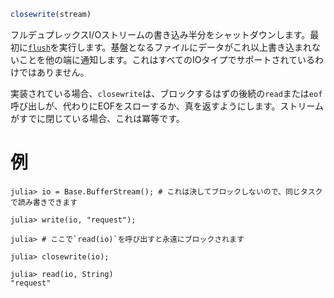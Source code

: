 ```julia
closewrite(stream)
```

フルデュプレックスI/Oストリームの書き込み半分をシャットダウンします。最初に[`flush`](@ref)を実行します。基盤となるファイルにデータがこれ以上書き込まれないことを他の端に通知します。これはすべてのIOタイプでサポートされているわけではありません。

実装されている場合、`closewrite`は、ブロックするはずの後続の`read`または`eof`呼び出しが、代わりにEOFをスローするか、真を返すようにします。ストリームがすでに閉じている場合、これは冪等です。

# 例

```jldoctest
julia> io = Base.BufferStream(); # これは決してブロックしないので、同じタスクで読み書きできます

julia> write(io, "request");

julia> # ここで`read(io)`を呼び出すと永遠にブロックされます

julia> closewrite(io);

julia> read(io, String)
"request"
```
